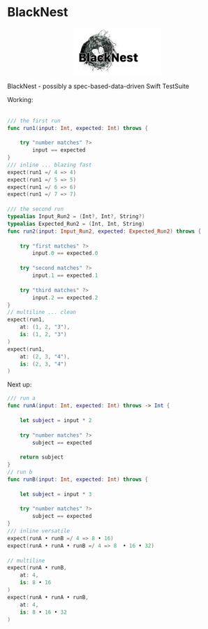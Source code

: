 # BlackNest

<p align="center">
  <img width="200px" src="https://raw.githubusercontent.com/elm4ward/BlackNest/master/resources/blacknest.png">
</p>

BlackNest - possibly a spec-based-data-driven Swift TestSuite


Working:
```swift

/// the first run
func run1(input: Int, expected: Int) throws {

    try "number matches" ?>
        input == expected    
}
/// inline ... blazing fast
expect(run1 =/ 4 => 4)
expect(run1 =/ 5 => 5)
expect(run1 =/ 6 => 6)
expect(run1 =/ 7 => 7)

/// the second run
typealias Input_Run2 = (Int?, Int?, String?)
typealias Expected_Run2 = (Int, Int, String)
func run2(input: Input_Run2, expected: Expected_Run2) throws {

    try "first matches" ?>
        input.0 == expected.0
        
    try "second matches" ?>
        input.1 == expected.1
        
    try "third matches" ?>
        input.2 == expected.2
}
// multiline ... clean
expect(run1,
    at: (1, 2, "3"),
    is: (1, 2, "3")
)
expect(run1,
    at: (2, 3, "4"),
    is: (2, 3, "4")
)
```

Next up:
```swift
/// run a
func runA(input: Int, expected: Int) throws -> Int {

    let subject = input * 2
    
    try "number matches" ?>
        subject == expected 
        
    return subject
}
// run b
func runB(input: Int, expected: Int) throws {

    let subject = input * 3
    
    try "number matches" ?>
        subject == expected   
}
/// inline versatile
expect(runA • runB =/ 4 => 8 • 16)
expect(runA • runA • runB =/ 4 => 8  • 16 • 32)

// multiline
expect(runA • runB,
    at: 4,
    is: 8 • 16
)
expect(runA • runA • runB,
    at: 4,
    is: 8 • 16 • 32
)
```

